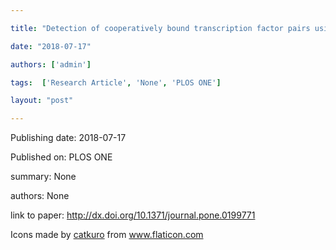 ---
title: "Detection of cooperatively bound transcription factor pairs using ChIP-seq peak intensities and expectation maximization"
date: "2018-07-17"
authors: ['admin']
tags:  ['Research Article', 'None', 'PLOS ONE']
layout: "post"
---
Publishing date: 2018-07-17

Published on: PLOS ONE

summary: None

authors: None

link to paper: http://dx.doi.org/10.1371/journal.pone.0199771

Icons made by <a href="https://www.flaticon.com/free-icon/bookshelves_3576884" title="catkuro">catkuro</a> from <a href="https://www.flaticon.com/" title="Flaticon"> www.flaticon.com</a>